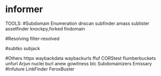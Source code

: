 # informer
TOOLS:
#Subdomain Enumeration
dnscan
subfinder
amass
sublister
assetfinder
knockpy,forked
findomain

#Resolving
filter-resolved

#subtko
subjack

#Others
httpx
waybackdata
waybackurls
ffuf
CORStest
flumberbuckets
unfurl
Arjun
nuclei
burl
anew
gowitness
blc
Subdomainizers
Emissary
#Infuture
LinkFinder
FeroxBuster
